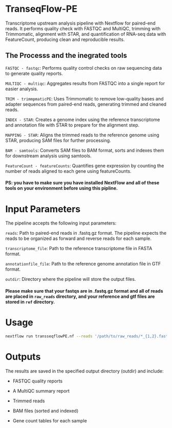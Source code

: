 # TranseqFlow-PE
Transcriptome upstream analysis pipeline with Nextflow for paired-end reads. It performs quality check with FASTQC and MultiQC, trimming with Trimmomatic, alignment with STAR, and quantification of RNA-seq data with FeatureCount, producing clean and reproducible results. 

## The Processs and the inegrated tools
  `FASTQC - fastqc`: Performs quality control checks on raw sequencing data to generate quality reports.

  `MULTIQC - multiqc`: Aggregates results from FASTQC into a single report for easier analysis.

  `TRIM - trimmpmaticPE`: Uses Trimmomatic to remove low-quality bases and adapter sequences from paired-end reads, generating trimmed and cleaned reads.

  `INDEX - STAR`: Creates a genome index using the reference transcriptome and annotation file with STAR to prepare for the alignment step.

  `MAPPING - STAR`: Aligns the trimmed reads to the reference genome using STAR, producing SAM files for further processing.

  `BAM - samtools`: Converts SAM files to BAM format, sorts and indexes them for downstream analysis using samtools.

  `FeatureCount - featureCounts`: Quantifies gene expression by counting the number of reads aligned to each gene using featureCounts.

#### PS: you have to make sure you have installed NextFlow and all of these tools on your environment before using this pipline.

# Input Parameters

The pipeline accepts the following input parameters:
  
  `reads`: Path to paired-end reads in .fastq.gz format. The pipeline expects the reads to be organized as forward and reverse reads for each sample.
  
  `transcriptome_file`: Path to the reference transcriptome file in FASTA format.
  
  `annotationfile_file`: Path to the reference genome annotation file in GTF format.
  
  `outdir`: Directory where the pipeline will store the output files.

#### Please make sure that your fastqs are in .fastq.gz format and all of reads are placed in `raw_reads` directory, and your reference and gtf files are stored in `ref` directory. 

# Usage

```bash
nextflow run transseqflowPE.nf --reads '/path/to/raw_reads/*_{1,2}.fastq.gz' --transcriptome_file '/path/to/ref/reference.fasta' --annotationfile_file '/path/to/ref/annotation.gtf'
```

# Outputs

The results are saved in the specified output directory (outdir) and include:

  - FASTQC quality reports

  - A MultiQC summary report

  - Trimmed reads

  - BAM files (sorted and indexed)

  - Gene count tables for each sample
